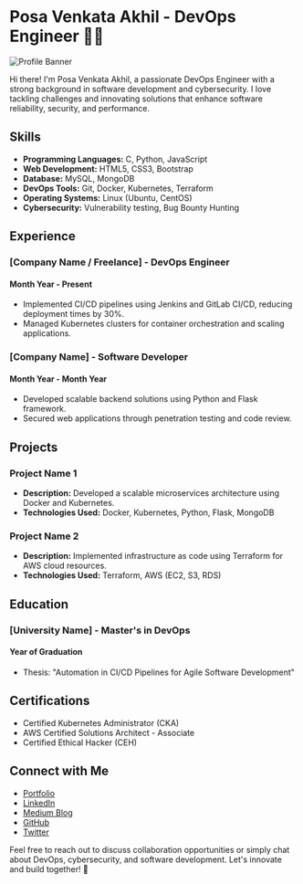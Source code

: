 # Posa Venkata Akhil - DevOps Engineer 👨‍💻

![Profile Banner](https://your-image-url.com/banner.png)

Hi there! I'm Posa Venkata Akhil, a passionate DevOps Engineer with a strong background in software development and cybersecurity. I love tackling challenges and innovating solutions that enhance software reliability, security, and performance.

## Skills

- **Programming Languages:** C, Python, JavaScript
- **Web Development:** HTML5, CSS3, Bootstrap
- **Database:** MySQL, MongoDB
- **DevOps Tools:** Git, Docker, Kubernetes, Terraform
- **Operating Systems:** Linux (Ubuntu, CentOS)
- **Cybersecurity:** Vulnerability testing, Bug Bounty Hunting

## Experience

### [Company Name / Freelance] - DevOps Engineer
#### Month Year - Present

- Implemented CI/CD pipelines using Jenkins and GitLab CI/CD, reducing deployment times by 30%.
- Managed Kubernetes clusters for container orchestration and scaling applications.

### [Company Name] - Software Developer
#### Month Year - Month Year

- Developed scalable backend solutions using Python and Flask framework.
- Secured web applications through penetration testing and code review.

## Projects

### Project Name 1
- **Description:** Developed a scalable microservices architecture using Docker and Kubernetes.
- **Technologies Used:** Docker, Kubernetes, Python, Flask, MongoDB

### Project Name 2
- **Description:** Implemented infrastructure as code using Terraform for AWS cloud resources.
- **Technologies Used:** Terraform, AWS (EC2, S3, RDS)

## Education

### [University Name] - Master's in DevOps
#### Year of Graduation

- Thesis: "Automation in CI/CD Pipelines for Agile Software Development"

## Certifications

- Certified Kubernetes Administrator (CKA)
- AWS Certified Solutions Architect - Associate
- Certified Ethical Hacker (CEH)

## Connect with Me

- [Portfolio](https://posaakhil.github.io)
- [LinkedIn](https://www.linkedin.com/in/posavenkataakhil-akhil-a800bab7/)
- [Medium Blog](https://medium.com/@posavenkataakhil123)
- [GitHub](https://github.com/posaakhil)
- [Twitter](https://twitter.com/posaakhil)

Feel free to reach out to discuss collaboration opportunities or simply chat about DevOps, cybersecurity, and software development. Let's innovate and build together! 🚀
